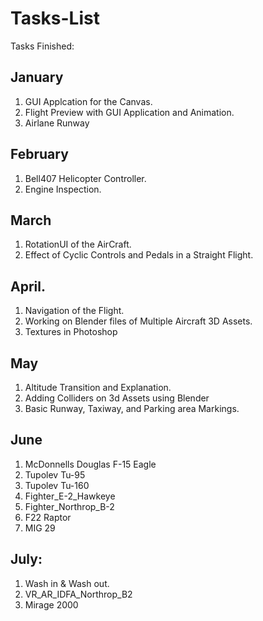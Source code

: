 # Tasks-List

Tasks Finished:

## January

1. GUI Applcation for the Canvas.
2. Flight Preview with GUI Application and Animation.
3. Airlane Runway

## February

1. Bell407 Helicopter Controller.
2. Engine Inspection.

## March

1. RotationUI of the AirCraft.
2. Effect of Cyclic Controls and Pedals in a Straight Flight.

## April.

1. Navigation of the Flight.
2. Working on Blender files of Multiple Aircraft 3D Assets.
3. Textures in Photoshop

## May

1. Altitude Transition and Explanation.
2. Adding Colliders on 3d Assets using Blender
3. Basic Runway, Taxiway, and Parking area Markings.

## June

1. McDonnells Douglas F-15 Eagle
2. Tupolev Tu-95
3. Tupolev Tu-160
4. Fighter_E-2_Hawkeye
5. Fighter_Northrop_B-2
6. F22 Raptor
7. MIG 29

## July:

1. Wash in & Wash out.
2. VR_AR_IDFA_Northrop_B2
3. Mirage 2000

